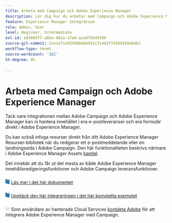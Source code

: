 ```yaml
---
title: Arbeta med Campaign och Adobe Experience Manager
description: Lär dig hur du arbetar med Campaign och Adobe Experience Manager
feature: Experience Manager Integration
role: Admin, User
level: Beginner, Intermediate
exl-id: e83893f7-a8be-48a3-a7a6-aced7b4d4f69
source-git-commit: 2ce1ef1e935080a66452c31442f745891b9ab9b3
workflow-type: tm+mt
source-wordcount: '162'
ht-degree: 0%

---
```


# Arbeta med Campaign och Adobe Experience Manager

Tack vare integrationen mellan Adobe Campaign och Adobe Experience Manager kan ni hantera innehållet i era e-postleveranser och era formulär direkt i Adobe Experience Manager.

Du kan också infoga resurser direkt från ditt Adobe Experience Manager Resurser-bibliotek när du redigerar ett e-postmeddelande eller en landningssida i Adobe Campaign. Den här funktionaliteten beskrivs närmare i Adobe Experience Manager Assets [kapitel](https://experienceleague.adobe.com/docs/experience-manager-cloud-service/assets/overview.html).

Det innebär att du får ut det mesta av både Adobe Experience Manager innehållsredigeringsfunktioner och Adobe Campaign leveransfunktioner.

![](../assets/do-not-localize/book.png) [Läs mer i det här dokumentet](https://experienceleague.adobe.com/docs/experience-manager-65/administering/integration/campaignonpremise.html?lang=en#aem-and-adobe-campaign-integration-workflow)

![](../assets/do-not-localize/book.png) [Upptäck den här integreringen i det här kompletta exemplet](https://experienceleague.adobe.com/docs/campaign-classic/using/integrating-with-adobe-experience-cloud/adobe-experience-manager/creating-an-experience-manager-newsletter.html?lang=en#integrating-with-adobe-experience-cloud)

![](../assets/do-not-localize/speech.png)  Som användare av hanterade Cloud Services [kontakta Adobe](../start/campaign-faq.md#support) för att integrera Adobe Experience Manager med Campaign.
